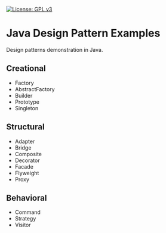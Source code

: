 [![License: GPL v3](https://img.shields.io/badge/License-GPLv3-blue.svg)](https://www.gnu.org/licenses/gpl-3.0)

# Java Design Pattern Examples

Design patterns demonstration in Java.

## Creational

 - Factory
 - AbstractFactory
 - Builder
 - Prototype
 - Singleton
 
## Structural
 
 - Adapter
 - Bridge
 - Composite
 - Decorator
 - Facade
 - Flyweight
 - Proxy

## Behavioral

 - Command
 - Strategy
 - Visitor